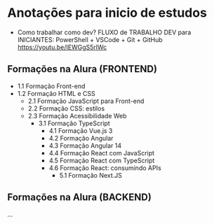 # Anotações para inicio de estudos

- Como trabalhar como dev? FLUXO de TRABALHO DEV para INICIANTES: PowerShell + VSCode + Git + GitHub
https://youtu.be/IEWGgS5rlWc

## Formações na Alura (FRONTEND)
- 1.1 Formação Front-end
- 1.2 Formação HTML e CSS
  - 2.1 Formação JavaScript para Front-end
  - 2.2 Formação CSS: estilos
  - 2.3 Formação Acessibilidade Web
    - 3.1 Formação TypeScript
      - 4.1 Formação Vue.js 3
      - 4.2 Formação Angular
      - 4.3 Formação Angular 14
      - 4.4 Formação React com JavaScript
      - 4.5 Formação React com TypeScript
      - 4.6 Formação React: consumindo APIs
        - 5.1 Formação Next.JS

## Formações na Alura (BACKEND)
...
